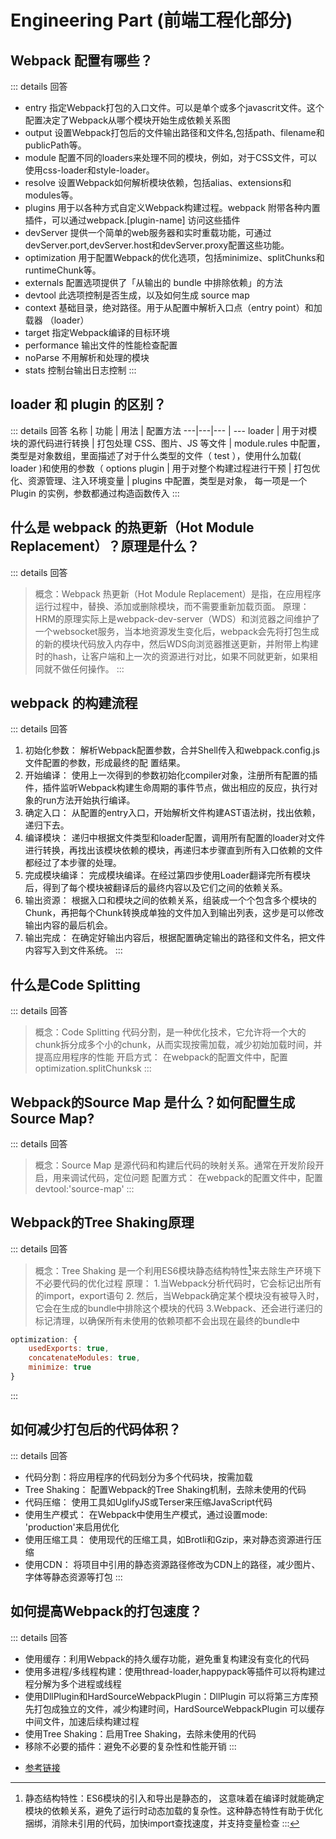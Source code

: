 # Engineering Part (前端工程化部分) 
## Webpack 配置有哪些？ <Badge type="tip" text="primary" />
::: details 回答
- entry 指定Webpack打包的入口文件。可以是单个或多个javascrit文件。这个配置决定了Webpack从哪个模块开始生成依赖关系图
- output 设置Webpack打包后的文件输出路径和文件名,包括path、filename和publicPath等。
- module 配置不同的loaders来处理不同的模块，例如，对于CSS文件，可以使用css-loader和style-loader。
- resolve 设置Webpack如何解析模块依赖，包括alias、extensions和modules等。
- plugins 用于以各种方式自定义Webpack构建过程。webpack 附带各种内置插件，可以通过webpack.[plugin-name] 访问这些插件
- devServer 提供一个简单的web服务器和实时重载功能，可通过devServer.port,devServer.host和devServer.proxy配置这些功能。
- optimization 用于配置Webpack的优化选项，包括minimize、splitChunks和runtimeChunk等。
- externals  配置选项提供了「从输出的 bundle 中排除依赖」的方法
- devtool 此选项控制是否生成，以及如何生成 source map
- context 基础目录，绝对路径。用于从配置中解析入口点（entry point）和加载器 （loader）
- target 指定Webpack编译的目标环境
- performance 输出文件的性能检查配置
- noParse 不用解析和处理的模块
- stats 控制台输出日志控制
:::
## loader 和 plugin 的区别？ <Badge type="tip" text="primary" />
::: details 回答
名称 | 功能 | 用法 | 配置方法
---|---|--- | ---
loader | 用于对模块的源代码进行转换 | 打包处理 CSS、图片、JS 等文件 | module.rules 中配置，类型是对象数组，⾥⾯描述了对于什么类型的⽂件（ test ），使⽤什么加载( loader )和使⽤的参数（ options 
plugin | 用于对整个构建过程进行干预 | 打包优化、资源管理、注入环境变量 | plugins 中配置，类型是对象， 每一项是一个 Plugin 的实例，参数都通过构造函数传入
:::
## 什么是 webpack 的热更新（Hot Module Replacement）？原理是什么？ <Badge type="warning" text="middle" />
::: details 回答
>概念：Webpack 热更新（Hot Module Replacement）是指，在应用程序运行过程中，替换、添加或删除模块，而不需要重新加载页面。
>原理：HRM的原理实际上是webpack-dev-server（WDS）和浏览器之间维护了一个websocket服务，当本地资源发生变化后，webpack会先将打包生成的新的模块代码放入内存中，然后WDS向浏览器推送更新，并附带上构建时的hash，让客户端和上一次的资源进行对比，如果不同就更新，如果相同就不做任何操作。
:::
## webpack 的构建流程 <Badge type="warning" text="middle" />
::: details 回答
1. 初始化参数： 解析Webpack配置参数，合并Shell传入和webpack.config.js文件配置的参数，形成最终的配 置结果。
2. 开始编译： 使用上一次得到的参数初始化compiler对象，注册所有配置的插件，插件监听Webpack构建生命周期的事件节点，做出相应的反应，执行对象的run方法开始执行编译。
3. 确定入口： 从配置的entry入口，开始解析文件构建AST语法树，找出依赖，递归下去。
4. 编译模块： 递归中根据文件类型和loader配置，调用所有配置的loader对文件进行转换，再找出该模块依赖的模块，再递归本步骤直到所有入口依赖的文件都经过了本步骤的处理。
5. 完成模块编译： 完成模块编译。在经过第四步使用Loader翻译完所有模块后，得到了每个模块被翻译后的最终内容以及它们之间的依赖关系。
6. 输出资源： 根据入口和模块之间的依赖关系，组装成一个个包含多个模块的Chunk，再把每个Chunk转换成单独的文件加入到输出列表，这步是可以修改输出内容的最后机会。
7. 输出完成： 在确定好输出内容后，根据配置确定输出的路径和文件名，把文件内容写入到文件系统。
:::
## 什么是Code Splitting <Badge type="tip" text="primary" />
::: details 回答
>概念：Code Splitting 代码分割，是一种优化技术，它允许将一个大的chunk拆分成多个小的chunk，从而实现按需加载，减少初始加载时间，并提高应用程序的性能
>开启方式： 在webpack的配置文件中，配置optimization.splitChunksk
:::

## Webpack的Source Map 是什么？如何配置生成Source Map? <Badge type="tip" text="primary" />
::: details 回答
>概念：Source Map 是源代码和构建后代码的映射关系。通常在开发阶段开启，用来调试代码，定位问题
>配置方式： 在webpack的配置文件中，配置devtool:'source-map'
:::

## Webpack的Tree Shaking原理 <Badge type="warning" text="middle" />
::: details 回答
>概念：Tree Shaking 是一个利用ES6模块静态结构特性[^1]来去除生产环境下不必要代码的优化过程
>原理： 1.当Webpack分析代码时，它会标记出所有的import，export语句
        2. 然后，当Webpack确定某个模块没有被导入时，它会在生成的bundle中排除这个模块的代码
        3.Webpack、还会进行递归的标记清理，以确保所有未使用的依赖项都不会出现在最终的bundle中  
```js
optimization: {
    usedExports: true,
    concatenateModules: true,
    minimize: true
}
```
:::

## 如何减少打包后的代码体积？ <Badge type="warning" text="middle" />
::: details 回答
- 代码分割：将应用程序的代码划分为多个代码块，按需加载
- Tree Shaking： 配置Webpack的Tree Shaking机制，去除未使用的代码
- 代码压缩： 使用工具如UglifyJS或Terser来压缩JavaScript代码
- 使用生产模式： 在Webpack中使用生产模式，通过设置mode: 'production'来启用优化
- 使用压缩工具： 使用现代的压缩工具，如Brotli和Gzip，来对静态资源进行压缩
- 使用CDN： 将项目中引用的静态资源路径修改为CDN上的路径，减少图片、字体等静态资源等打包
:::

## 如何提高Webpack的打包速度？ <Badge type="warning" text="middle" />
::: details 回答
- 使用缓存：利用Webpack的持久缓存功能，避免重复构建没有变化的代码
- 使用多进程/多线程构建：使用thread-loader,happypack等插件可以将构建过程分解为多个进程或线程
- 使用DllPlugin和HardSourceWebpackPlugin：DllPlugin 可以将第三方库预先打包成独立的文件，减少构建时间，HardSourceWebpackPlugin 可以缓存中间文件，加速后续构建过程
- 使用Tree Shaking：启用Tree Shaking，去除未使用的代码
- 移除不必要的插件：避免不必要的复杂性和性能开销
:::


[^1]:静态结构特性：ES6模块的引入和导出是静态的， 这意味着在编译时就能确定模块的依赖关系，避免了运行时动态加载的复杂性。这种静态特性有助于优化捆绑，消除未引用的代码，加快import查找速度，并支持变量检查‌
:::


- [参考链接](https://juejin.cn/post/7350535815132659749?searchId=20240828104154DF81436634F7543C129B)
